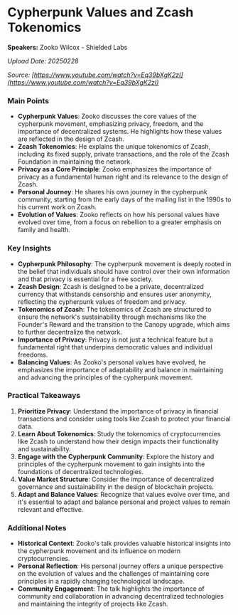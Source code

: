 # Cypherpunk Values and Zcash Tokenomics

**Speakers:** Zooko Wilcox - Shielded Labs


*Upload Date: 20250228*

*Source: [https://www.youtube.com/watch?v=Eq39bXgK2zI](https://www.youtube.com/watch?v=Eq39bXgK2zI)*

### Main Points

- **Cypherpunk Values**: Zooko discusses the core values of the cypherpunk movement, emphasizing privacy, freedom, and the importance of decentralized systems. He highlights how these values are reflected in the design of Zcash.
- **Zcash Tokenomics**: He explains the unique tokenomics of Zcash, including its fixed supply, private transactions, and the role of the Zcash Foundation in maintaining the network.
- **Privacy as a Core Principle**: Zooko emphasizes the importance of privacy as a fundamental human right and its relevance to the design of Zcash.
- **Personal Journey**: He shares his own journey in the cypherpunk community, starting from the early days of the mailing list in the 1990s to his current work on Zcash.
- **Evolution of Values**: Zooko reflects on how his personal values have evolved over time, from a focus on rebellion to a greater emphasis on family and health.

### Key Insights

- **Cypherpunk Philosophy**: The cypherpunk movement is deeply rooted in the belief that individuals should have control over their own information and that privacy is essential for a free society.
- **Zcash Design**: Zcash is designed to be a private, decentralized currency that withstands censorship and ensures user anonymity, reflecting the cypherpunk values of freedom and privacy.
- **Tokenomics of Zcash**: The tokenomics of Zcash are structured to ensure the network's sustainability through mechanisms like the Founder's Reward and the transition to the Canopy upgrade, which aims to further decentralize the network.
- **Importance of Privacy**: Privacy is not just a technical feature but a fundamental right that underpins democratic values and individual freedoms.
- **Balancing Values**: As Zooko's personal values have evolved, he emphasizes the importance of adaptability and balance in maintaining and advancing the principles of the cypherpunk movement.

### Practical Takeaways

1. **Prioritize Privacy**: Understand the importance of privacy in financial transactions and consider using tools like Zcash to protect your financial data.
2. **Learn About Tokenomics**: Study the tokenomics of cryptocurrencies like Zcash to understand how their design impacts their functionality and sustainability.
3. **Engage with the Cypherpunk Community**: Explore the history and principles of the cypherpunk movement to gain insights into the foundations of decentralized technologies.
4. **Value Market Structure**: Consider the importance of decentralized governance and sustainability in the design of blockchain projects.
5. **Adapt and Balance Values**: Recognize that values evolve over time, and it's essential to adapt and balance personal and project values to remain relevant and effective.

### Additional Notes

- **Historical Context**: Zooko's talk provides valuable historical insights into the cypherpunk movement and its influence on modern cryptocurrencies.
- **Personal Reflection**: His personal journey offers a unique perspective on the evolution of values and the challenges of maintaining core principles in a rapidly changing technological landscape.
- **Community Engagement**: The talk highlights the importance of community and collaboration in advancing decentralized technologies and maintaining the integrity of projects like Zcash.